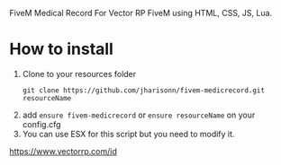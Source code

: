 FiveM Medical Record For Vector RP FiveM using HTML, CSS, JS, Lua.

# How to install

1. Clone to your resources folder
   ```
   git clone https://github.com/jharisonn/fivem-medicrecord.git resourceName
   ```
2. add `ensure fivem-medicrecord` or `ensure resourceName` on your config.cfg
3. You can use ESX for this script but you need to modify it.

https://www.vectorrp.com/id
